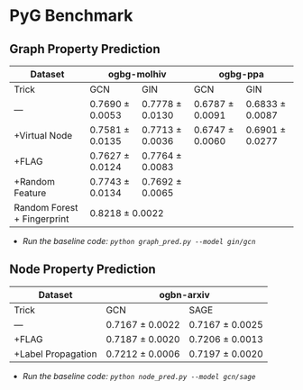# PyG Benchmark

## Graph Property Prediction

<table class="tg">
<thead>
  <tr>
    <th class="tg-baqh">Dataset</th>
    <th class="tg-baqh" colspan="2">ogbg-molhiv</th>
    <th class="tg-baqh" colspan="2">ogbg-ppa</th>
  </tr>
</thead>
<tbody>
  <tr>
    <td class="tg-baqh">Trick</td>
    <td class="tg-baqh">GCN</td>
    <td class="tg-baqh">GIN</td>
    <td class="tg-baqh">GCN</td>
    <td class="tg-baqh">GIN</td>
  </tr>
  <tr>
    <td class="tg-baqh">—</td>
    <td class="tg-baqh">0.7690 ± 0.0053</td>
    <td class="tg-baqh">0.7778 ± 0.0130</td>
    <td class="tg-nrix">0.6787 ± 0.0091</td>
    <td class="tg-nrix">0.6833 ± 0.0087</td>
  </tr>
  <tr>
    <td class="tg-baqh">+Virtual Node</td>
    <td class="tg-baqh">0.7581 ± 0.0135</td>
    <td class="tg-baqh">0.7713 ± 0.0036</td>
    <td class="tg-nrix">0.6747 ± 0.0060</td>
    <td class="tg-nrix">0.6901 ± 0.0277</td>
  </tr>
  <tr>
    <td class="tg-baqh">+FLAG</td>
    <td class="tg-baqh">0.7627 ± 0.0124</td>
    <td class="tg-baqh">0.7764 ± 0.0083</td>
    <td class="tg-baqh"></td>
    <td class="tg-baqh"></td>
  </tr>
  <tr>
    <td class="tg-baqh">+Random Feature</td>
    <td class="tg-baqh">0.7743 ± 0.0134</td>
    <td class="tg-baqh">0.7692 ± 0.0065</td>
    <td class="tg-baqh"></td>
    <td class="tg-baqh"></td>
  </tr>
  <tr>
    <td class="tg-baqh">Random Forest + Fingerprint</td>
    <td class="tg-baqh" colspan="2">0.8218 ± 0.0022</td>
    <td class="tg-baqh"></td>
    <td class="tg-baqh"></td>
  </tr>
</tbody>
</table>

* *Run the baseline code: `python graph_pred.py --model gin/gcn`*

## Node Property Prediction

<table class="tg">
<thead>
  <tr>
    <th class="tg-baqh">Dataset</th>
    <th class="tg-baqh" colspan="2">ogbn-arxiv</th>
  </tr>
</thead>
<tbody>
  <tr>
    <td class="tg-baqh">Trick</td>
    <td class="tg-baqh">GCN</td>
    <td class="tg-baqh">SAGE</td>
  </tr>
  <tr>
    <td class="tg-baqh">—</td>
    <td class="tg-baqh">0.7167 ± 0.0022</td>
    <td class="tg-baqh">0.7167 ± 0.0025</td>
  </tr>
  <tr>
    <td class="tg-baqh">+FLAG</td>
    <td class="tg-baqh">0.7187 ± 0.0020</td>
    <td class="tg-baqh">0.7206 ± 0.0013</td>
  </tr>
  <tr>
    <td class="tg-baqh">+Label Propagation</td>
    <td class="tg-baqh">0.7212 ± 0.0006</td>
    <td class="tg-baqh">0.7197 ± 0.0020</td>
  </tr>
</tbody>
</table>

* *Run the baseline code: `python node_pred.py --model gcn/sage`*